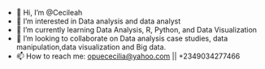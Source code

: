 - 👋 Hi, I’m @Cecileah
- 👀 I’m interested in Data analysis and data analyst
- 🌱 I’m currently learning Data Analysis, R, Python, and Data Visualization
- 💞️ I’m looking to collaborate on Data analysis case studies, data manipulation,data visualization and Big data.
- 📫 How to reach me: opuececilia@yahoo.com || +2349034277466

<!---
Cecileah/Cecileah is a ✨ special ✨ repository because its `README.md` (this file) appears on your GitHub profile.
You can click the Preview link to take a look at your changes.
--->

